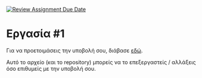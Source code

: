 [![Review Assignment Due Date](https://classroom.github.com/assets/deadline-readme-button-22041afd0340ce965d47ae6ef1cefeee28c7c493a6346c4f15d667ab976d596c.svg)](https://classroom.github.com/a/Fi7KL10s)
# Εργασία #1

Για να προετοιμάσεις την υποβολή σου, διάβασε [εδώ](https://progintro.github.io/assets/pdf/hw1.pdf).

Αυτό το αρχείο (και το repository) μπορείς να το επεξεργαστείς / αλλάξεις όσο επιθυμείς με την υποβολή σου.
